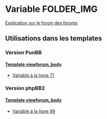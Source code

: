 # Variable FOLDER_IMG
[Explication sur le forum des forums](http://forum.forumactif.com/t294113-listing-des-variables#FOLDER_IMG)
## Utilisations dans les templates
### Version PunBB
#### [Template viewforum_body](punbb/viewforum_body.md)
* [Variable à la ligne 71](../punbb/viewforum_body.tpl#L71)
### Version phpBB2
#### [Template viewforum_body](subsilver/viewforum_body.md)
* [Variable à la ligne 99](../subsilver/viewforum_body.tpl#L99)